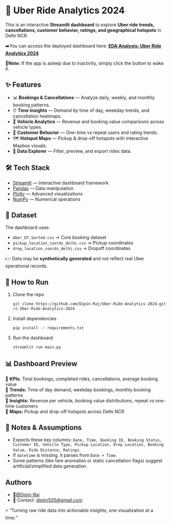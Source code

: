 # 🚖 Uber Ride Analytics 2024

This is an interactive **Streamlit dashboard** to explore **Uber ride trends, cancellations, customer behavior, ratings, and geographical hotspots** in Delhi NCR.

➡️You can access the deployed dashboard here:
[**EDA Analysis: Uber Ride Analytics 2024**](https://uber-ride-analytics-2024-by-dipin.streamlit.app/)

**📌Note:** If the app is asleep due to inactivity, simply click the button to wake it.

## ✨ Features
- 📊 **Bookings & Cancellations** — Analyze daily, weekly, and monthly booking patterns.
- ⏰ **Time Insights** — Demand by time of day, weekday trends, and cancellation heatmaps.
- 🚗 **Vehicle Analytics** — Revenue and booking value comparisons across vehicle types.
- 👥 **Customer Behavior** — One-time vs repeat users and rating trends.
- 🗺️ **Hotspot Maps** — Pickup & drop-off hotspots with interactive Mapbox visuals.
- 💾 **Data Explorer** — Filter, preview, and export rides data.

## 🛠️ Tech Stack
- [Streamlit](https://streamlit.io/) — Interactive dashboard framework  
- [Pandas](https://pandas.pydata.org/) — Data manipulation  
- [Plotly](https://plotly.com/python/) — Advanced visualizations  
- [NumPy](https://numpy.org/) — Numerical operations  

## 📂 Dataset
The dashboard uses:
- `Uber_DT_Sorted.csv` → Core booking dataset  
- `pickup_location_coords_delhi.csv` → Pickup coordinates  
- `drop_location_coords_delhi.csv` → Dropoff coordinates  

👉 Data may be **synthetically generated** and not reflect real Uber operational records.

## 🚀 How to Run
1. Clone the repo  
   ```bash
   git clone https://github.com/Dipin-Raj/Uber-Ride-Analytics-2024.git
   cd Uber-Ride-Analytics-2024

2. Install dependencies
   ```bash
   pip install -r requirements.txt

3. Run the dashboard
   ```bash
   streamlit run main.py

## 📊 Dashboard Preview
🔹 **KPIs:** Total bookings, completed rides, cancellations, average booking value  
🔹 **Trends:** Time of day demand, weekday bookings, monthly booking patterns  
🔹 **Insights:** Revenue per vehicle, booking value distributions, repeat vs one-time customers  
🔹 **Maps:** Pickup and drop-off hotspots across Delhi NCR  

## 📌 Notes & Assumptions
- Expects these key columns: `Date, Time, Booking ID, Booking Status, Customer ID, Vehicle Type, Pickup Location, Drop Location, Booking Value, Ride Distance, Ratings`.
- If `datetime` is missing, it parses from `Date + Time`.
- Some patterns (like fare anomalies or static cancellation flags) suggest artificial/simplified data generation.

## Authors
- 📍[@Dipin-Raj](https://github.com/Dipin-Raj)
-  📧 Contact: dipinr505@gmail.com

⚡ “Turning raw ride data into actionable insights, one visualization at a time.”














